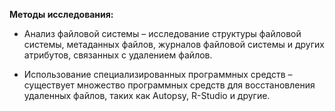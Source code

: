 **Методы исследования:**

- Анализ файловой системы – исследование структуры файловой системы, метаданных файлов, журналов файловой системы и других атрибутов, связанных с удалением файлов.

- Использование специализированных программных средств – существует множество программных средств для восстановления удаленных файлов, таких как Autopsy,  R-Studio и другие.
